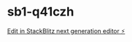 # sb1-q41czh

[Edit in StackBlitz next generation editor ⚡️](https://stackblitz.com/~/github.com/upnicolas/sb1-q41czh)